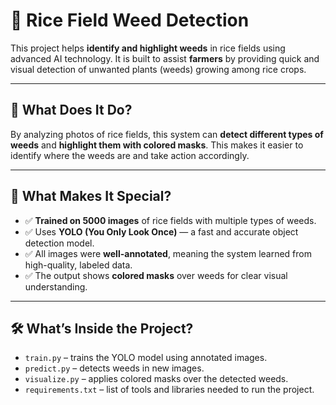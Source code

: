 # 🌿 Rice Field Weed Detection

This project helps **identify and highlight weeds** in rice fields using advanced AI technology. It is built to assist **farmers** by providing quick and visual detection of unwanted plants (weeds) growing among rice crops.

---

## 🧐 What Does It Do?

By analyzing photos of rice fields, this system can **detect different types of weeds** and **highlight them with colored masks**. This makes it easier to identify where the weeds are and take action accordingly.

---

## 🌾 What Makes It Special?

- ✅ **Trained on 5000 images** of rice fields with multiple types of weeds.
- ✅ Uses **YOLO (You Only Look Once)** — a fast and accurate object detection model.
- ✅ All images were **well-annotated**, meaning the system learned from high-quality, labeled data.
- ✅ The output shows **colored masks** over weeds for clear visual understanding.

---


## 🛠️ What’s Inside the Project?

- `train.py` – trains the YOLO model using annotated images.
- `predict.py` – detects weeds in new images.
- `visualize.py` – applies colored masks over the detected weeds.
- `requirements.txt` – list of tools and libraries needed to run the project.
